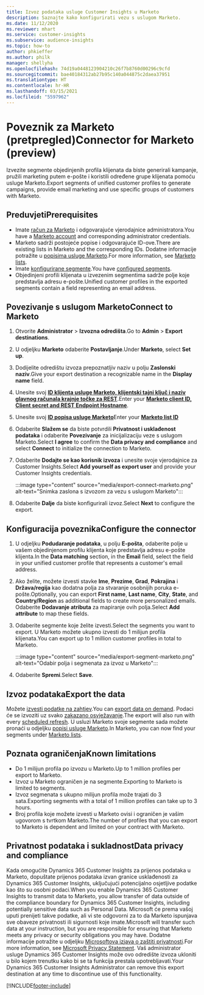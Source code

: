 ```yaml
---
title: Izvoz podataka usluge Customer Insights u Marketo
description: Saznajte kako konfigurirati vezu s uslugom Marketo.
ms.date: 11/12/2020
ms.reviewer: mhart
ms.service: customer-insights
ms.subservice: audience-insights
ms.topic: how-to
author: phkieffer
ms.author: philk
manager: shellyha
ms.openlocfilehash: 74d19a0448123904210c26f7b8760d00296c9cfd
ms.sourcegitcommit: bae40184312ab27b95c140a044875c2daea37951
ms.translationtype: HT
ms.contentlocale: hr-HR
ms.lasthandoff: 03/15/2021
ms.locfileid: "5597962"
---
```

# <a name="connector-for-marketo-preview"></a><span data-ttu-id="0f863-103">Poveznik za Marketo (pretpregled)</span><span class="sxs-lookup"><span data-stu-id="0f863-103">Connector for Marketo (preview)</span></span>

<span data-ttu-id="0f863-104">Izvezite segmente objedinjenih profila klijenata da biste generirali kampanje, pružili marketing putem e-pošte i koristili određene grupe klijenata pomoću usluge Marketo.</span><span class="sxs-lookup"><span data-stu-id="0f863-104">Export segments of unified customer profiles to generate campaigns, provide email marketing and use specific groups of customers with Marketo.</span></span>

## <a name="prerequisites"></a><span data-ttu-id="0f863-105">Preduvjeti</span><span class="sxs-lookup"><span data-stu-id="0f863-105">Prerequisites</span></span>

-   <span data-ttu-id="0f863-106">Imate [račun za Marketo](https://login.marketo.com/) i odgovarajuće vjerodajnice administratora.</span><span class="sxs-lookup"><span data-stu-id="0f863-106">You have a [Marketo account](https://login.marketo.com/) and corresponding administrator credentials.</span></span>
-   <span data-ttu-id="0f863-107">Marketo sadrži postojeće popise i odgovarajuće ID-ove.</span><span class="sxs-lookup"><span data-stu-id="0f863-107">There are existing lists in Marketo and the corresponding IDs.</span></span> <span data-ttu-id="0f863-108">Dodatne informacije potražite u [popisima usluge Marketo](https://docs.marketo.com/display/public/DOCS/Understanding+Static+Lists).</span><span class="sxs-lookup"><span data-stu-id="0f863-108">For more information, see [Marketo lists](https://docs.marketo.com/display/public/DOCS/Understanding+Static+Lists).</span></span>
-   <span data-ttu-id="0f863-109">Imate [konfigurirane segmente](segments.md).</span><span class="sxs-lookup"><span data-stu-id="0f863-109">You have [configured segments](segments.md).</span></span>
-   <span data-ttu-id="0f863-110">Objedinjeni profili klijenata u izvezenim segmentima sadrže polje koje predstavlja adresu e-pošte.</span><span class="sxs-lookup"><span data-stu-id="0f863-110">Unified customer profiles in the exported segments contain a field representing an email address.</span></span>

## <a name="connect-to-marketo"></a><span data-ttu-id="0f863-111">Povezivanje s uslugom Marketo</span><span class="sxs-lookup"><span data-stu-id="0f863-111">Connect to Marketo</span></span>

1. <span data-ttu-id="0f863-112">Otvorite **Administrator** > **Izvozna odredišta**.</span><span class="sxs-lookup"><span data-stu-id="0f863-112">Go to **Admin** > **Export destinations**.</span></span>

1. <span data-ttu-id="0f863-113">U odjeljku **Marketo** odaberite **Postavljanje**.</span><span class="sxs-lookup"><span data-stu-id="0f863-113">Under **Marketo**, select **Set up**.</span></span>

1. <span data-ttu-id="0f863-114">Dodijelite odredištu izvoza prepoznatljiv naziv u polju **Zaslonski naziv**.</span><span class="sxs-lookup"><span data-stu-id="0f863-114">Give your export destination a recognizable name in the **Display name** field.</span></span>

1. <span data-ttu-id="0f863-115">Unesite svoj **[ID klijenta usluge Marketo, klijentski tajni ključ i naziv glavnog računala krajnje točke za REST](https://developers.marketo.com/rest-api/authentication/)**.</span><span class="sxs-lookup"><span data-stu-id="0f863-115">Enter your **[Marketo client ID, Client secret and REST Endpoint Hostname](https://developers.marketo.com/rest-api/authentication/)**.</span></span>

1. <span data-ttu-id="0f863-116">Unesite svoj **[ID popisa usluge Marketo](https://docs.marketo.com/display/public/DOCS/Understanding+Static+Lists)**</span><span class="sxs-lookup"><span data-stu-id="0f863-116">Enter your **[Marketo list ID](https://docs.marketo.com/display/public/DOCS/Understanding+Static+Lists)**</span></span> 

1. <span data-ttu-id="0f863-117">Odaberite **Slažem se** da biste potvrdili **Privatnost i usklađenost podataka** i odaberite **Povezivanje** za inicijalizaciju veze s uslugom Marketo.</span><span class="sxs-lookup"><span data-stu-id="0f863-117">Select **I agree** to confirm the **Data privacy and compliance** and select **Connect** to initialize the connection to Marketo.</span></span>

1. <span data-ttu-id="0f863-118">Odaberite **Dodajte se kao korisnik izvoza** i unesite svoje vjerodajnice za Customer Insights.</span><span class="sxs-lookup"><span data-stu-id="0f863-118">Select **Add yourself as export user** and provide your Customer Insights credentials.</span></span>

   :::image type="content" source="media/export-connect-marketo.png" alt-text="Snimka zaslona s izvozom za vezu s uslugom Marketo":::

1. <span data-ttu-id="0f863-120">Odaberite **Dalje** da biste konfigurirali izvoz.</span><span class="sxs-lookup"><span data-stu-id="0f863-120">Select **Next** to configure the export.</span></span>

## <a name="configure-the-connector"></a><span data-ttu-id="0f863-121">Konfiguracija poveznika</span><span class="sxs-lookup"><span data-stu-id="0f863-121">Configure the connector</span></span>

1. <span data-ttu-id="0f863-122">U odjeljku **Podudaranje podataka**, u polju **E-pošta**, odaberite polje u vašem objedinjenom profilu klijenta koje predstavlja adresu e-pošte klijenta.</span><span class="sxs-lookup"><span data-stu-id="0f863-122">In the **Data matching** section, in the **Email** field, select the field in your unified customer profile that represents a customer's email address.</span></span> 

1. <span data-ttu-id="0f863-123">Ako želite, možete izvesti stavke **Ime**, **Prezime**, **Grad**, **Pokrajina** i **Država/regija** kao dodatna polja za stvaranje osobnijih poruka e-pošte.</span><span class="sxs-lookup"><span data-stu-id="0f863-123">Optionally, you can export **First name**, **Last name**, **City**, **State**, and **Country/Region**  as additional fields to create more personalized emails.</span></span> <span data-ttu-id="0f863-124">Odaberite **Dodavanje atributa** za mapiranje ovih polja.</span><span class="sxs-lookup"><span data-stu-id="0f863-124">Select **Add attribute** to map these fields.</span></span>

1. <span data-ttu-id="0f863-125">Odaberite segmente koje želite izvesti.</span><span class="sxs-lookup"><span data-stu-id="0f863-125">Select the segments you want to export.</span></span> <span data-ttu-id="0f863-126">U Marketo možete ukupno izvesti do 1 milijun profila klijenata.</span><span class="sxs-lookup"><span data-stu-id="0f863-126">You can export up to 1 million customer profiles in total to Marketo.</span></span>

   :::image type="content" source="media/export-segment-marketo.png" alt-text="Odabir polja i segmenata za izvoz u Marketo":::

1. <span data-ttu-id="0f863-128">Odaberite **Spremi**.</span><span class="sxs-lookup"><span data-stu-id="0f863-128">Select **Save**.</span></span>

## <a name="export-the-data"></a><span data-ttu-id="0f863-129">Izvoz podataka</span><span class="sxs-lookup"><span data-stu-id="0f863-129">Export the data</span></span>

<span data-ttu-id="0f863-130">Možete [izvesti podatke na zahtjev](export-destinations.md).</span><span class="sxs-lookup"><span data-stu-id="0f863-130">You can [export data on demand](export-destinations.md).</span></span> <span data-ttu-id="0f863-131">Podaci će se izvoziti uz svako [zakazano osvježavanje](system.md#schedule-tab).</span><span class="sxs-lookup"><span data-stu-id="0f863-131">The export will also run with every [scheduled refresh](system.md#schedule-tab).</span></span> <span data-ttu-id="0f863-132">U usluzi Marketo svoje segmente sada možete pronaći u odjeljku [popisi usluge Marketo](ttps://docs.marketo.com/display/public/DOCS/Understanding+Static+Lists).</span><span class="sxs-lookup"><span data-stu-id="0f863-132">In Marketo, you can now find your segments under [Marketo lists](ttps://docs.marketo.com/display/public/DOCS/Understanding+Static+Lists).</span></span>

## <a name="known-limitations"></a><span data-ttu-id="0f863-133">Poznata ograničenja</span><span class="sxs-lookup"><span data-stu-id="0f863-133">Known limitations</span></span>

- <span data-ttu-id="0f863-134">Do 1 milijun profila po izvozu u Marketo.</span><span class="sxs-lookup"><span data-stu-id="0f863-134">Up to 1 million profiles per export to Marketo.</span></span>
- <span data-ttu-id="0f863-135">Izvoz u Marketo ograničen je na segmente.</span><span class="sxs-lookup"><span data-stu-id="0f863-135">Exporting to Marketo is limited to segments.</span></span>
- <span data-ttu-id="0f863-136">Izvoz segmenata s ukupno milijun profila može trajati do 3 sata.</span><span class="sxs-lookup"><span data-stu-id="0f863-136">Exporting segments with a total of 1 million profiles can take up to 3 hours.</span></span> 
- <span data-ttu-id="0f863-137">Broj profila koje možete izvesti u Marketo ovisi i ograničen je vašim ugovorom s tvrtkom Marketo.</span><span class="sxs-lookup"><span data-stu-id="0f863-137">The number of profiles that you can export to Marketo is dependent and limited on your contract with Marketo.</span></span>

## <a name="data-privacy-and-compliance"></a><span data-ttu-id="0f863-138">Privatnost podataka i sukladnost</span><span class="sxs-lookup"><span data-stu-id="0f863-138">Data privacy and compliance</span></span>

<span data-ttu-id="0f863-139">Kada omogućite Dynamics 365 Customer Insights za prijenos podataka u Marketo, dopuštate prijenos podataka izvan granice usklađenosti za Dynamics 365 Customer Insights, uključujući potencijalno osjetljive podatke kao što su osobni podaci.</span><span class="sxs-lookup"><span data-stu-id="0f863-139">When you enable Dynamics 365 Customer Insights to transmit data to Marketo, you allow transfer of data outside of the compliance boundary for Dynamics 365 Customer Insights, including potentially sensitive data such as Personal Data.</span></span> <span data-ttu-id="0f863-140">Microsoft će prema vašoj uputi prenijeti takve podatke, ali vi ste odgovorni za to da Marketo ispunjava sve obaveze privatnosti ili sigurnosti koje imate.</span><span class="sxs-lookup"><span data-stu-id="0f863-140">Microsoft will transfer such data at your instruction, but you are responsible for ensuring that Marketo meets any privacy or security obligations you may have.</span></span> <span data-ttu-id="0f863-141">Dodatne informacije potražite u odjeljku [Microsoftova izjava o zaštiti privatnosti](https://go.microsoft.com/fwlink/?linkid=396732).</span><span class="sxs-lookup"><span data-stu-id="0f863-141">For more information, see [Microsoft Privacy Statement](https://go.microsoft.com/fwlink/?linkid=396732).</span></span>
<span data-ttu-id="0f863-142">Vaš administrator usluge Dynamics 365 Customer Insights može ovo odredište izvoza ukloniti u bilo kojem trenutku kako bi se ta funkcija prestala upotrebljavati.</span><span class="sxs-lookup"><span data-stu-id="0f863-142">Your Dynamics 365 Customer Insights Administrator can remove this export destination at any time to discontinue use of this functionality.</span></span>


[!INCLUDE[footer-include](../includes/footer-banner.md)]